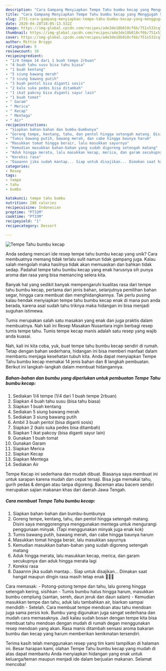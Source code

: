 ```yaml
---
description: "Cara Gampang Menyiapkan Tempe Tahu bumbu kecap yang Menggugah Selera"
title: "Cara Gampang Menyiapkan Tempe Tahu bumbu kecap yang Menggugah Selera"
slug: 2731-cara-gampang-menyiapkan-tempe-tahu-bumbu-kecap-yang-menggugah-selera
date: 2020-04-28T18:05:13.532Z
image: https://img-global.cpcdn.com/recipes/a4e3de18b810cf6b/751x532cq70/tempe-tahu-bumbu-kecap-foto-resep-utama.jpg
thumbnail: https://img-global.cpcdn.com/recipes/a4e3de18b810cf6b/751x532cq70/tempe-tahu-bumbu-kecap-foto-resep-utama.jpg
cover: https://img-global.cpcdn.com/recipes/a4e3de18b810cf6b/751x532cq70/tempe-tahu-bumbu-kecap-foto-resep-utama.jpg
author: Mittie Briggs
ratingvalue: 5
reviewcount: 10
recipeingredient:
- "1/4 tempe 14 dari 1 buah tempe 2rbuan"
- "4 buah tahu susu bisa tahu biasa"
- "1 buah kentang"
- "5 siung bawang merah"
- "3 siung bawang putih"
- "3 buah pentol bisa diganti sosis"
- "2 kalo suka pedes bisa ditambah"
- "1 ikat pakcoy bisa diganti sayur lain"
- "1 buah tomat"
- " Garam"
- " Merica"
- " Kecap"
- " Mentega"
- " Air"
recipeinstructions:
- "Siapkan bahan-bahan dan bumbu-bumbunya"
- "Goreng tempe, kentang, tahu, dan pentol hingga setengah matang. Disini saya menggorengnya menggunakan mentega untuk mengurangi penggunaan minyak. (Tapi menggunakan minyak juga enak kok)"
- "Tumis bawang putih, bawang merah, dan cabe hingga baunya harum"
- "Masukkan tomat hingga berair, lalu masukkan sayurnya"
- "Kemudian masukkan bahan-bahan yang sudah digoreng setengah matang"
- "Aduk hingga merata, lalu masukkan kecap, merica, dan garam secukupnya dan aduk hingga merata lagi"
- "Koreksi rasa"
- "Daaannn jika sudah mantap... Siap untuk disajikan... Dimakan saat hangat maupun dingin rasa masih tetap enak 🤤🤤🤤"
categories:
- Resep
tags:
- tempe
- tahu
- bumbu

katakunci: tempe tahu bumbu 
nutrition: 288 calories
recipecuisine: Indonesian
preptime: "PT32M"
cooktime: "PT33M"
recipeyield: "1"
recipecategory: Dessert

---
```



![Tempe Tahu bumbu kecap](https://img-global.cpcdn.com/recipes/a4e3de18b810cf6b/751x532cq70/tempe-tahu-bumbu-kecap-foto-resep-utama.jpg)

Anda sedang mencari ide resep tempe tahu bumbu kecap yang unik? Cara membuatnya memang tidak terlalu sulit namun tidak gampang juga. Kalau salah mengolah maka hasilnya tidak akan memuaskan dan bahkan tidak sedap. Padahal tempe tahu bumbu kecap yang enak harusnya sih punya aroma dan rasa yang bisa memancing selera kita.

Banyak hal yang sedikit banyak mempengaruhi kualitas rasa dari tempe tahu bumbu kecap, pertama dari jenis bahan, selanjutnya pemilihan bahan segar, hingga cara membuat dan menghidangkannya. Tak perlu pusing kalau hendak menyiapkan tempe tahu bumbu kecap enak di mana pun anda berada, karena asal sudah tahu triknya maka hidangan ini bisa menjadi suguhan istimewa.

Tumis merupakan salah satu masakan yang enak dan juga praktis dalam membuatnya. Nah kali ini Resep Masakan Nusantara ingin berbagi resep tumis tempe tahu. Tumis tempe kecap manis adalah satu resep yang wajib anda kuasai.


Nah, kali ini kita coba, yuk, buat tempe tahu bumbu kecap sendiri di rumah. Tetap dengan bahan sederhana, hidangan ini bisa memberi manfaat dalam membantu menjaga kesehatan tubuh kita. Anda dapat menyiapkan Tempe Tahu bumbu kecap memakai 14 jenis bahan dan 8 langkah pembuatan. Berikut ini langkah-langkah dalam membuat hidangannya.

<!--inarticleads1-->

##### Bahan-bahan dan bumbu yang diperlukan untuk pembuatan Tempe Tahu bumbu kecap:

1. Sediakan 1/4 tempe (1/4 dari 1 buah tempe 2rbuan)
1. Siapkan 4 buah tahu susu (bisa tahu biasa)
1. Siapkan 1 buah kentang
1. Sediakan 5 siung bawang merah
1. Sediakan 3 siung bawang putih
1. Ambil 3 buah pentol (bisa diganti sosis)
1. Siapkan 2 (kalo suka pedes bisa ditambah)
1. Siapkan 1 ikat pakcoy (bisa diganti sayur lain)
1. Gunakan 1 buah tomat
1. Gunakan  Garam
1. Siapkan  Merica
1. Siapkan  Kecap
1. Siapkan  Mentega
1. Sediakan  Air


Tempe Kecap ini sederhana dan mudah dibuat. Biasanya saya membuat ini untuk sarapan karena mudah dan cepat tersaji. Bisa juga memakai tahu, gurih pedas &amp; dengan atau tanpa digoreng. Baceman atau bacem sendiri merupakan sajian makanan khas dari daerah Jawa Tengah. 

<!--inarticleads2-->

##### Cara membuat Tempe Tahu bumbu kecap:

1. Siapkan bahan-bahan dan bumbu-bumbunya
1. Goreng tempe, kentang, tahu, dan pentol hingga setengah matang. Disini saya menggorengnya menggunakan mentega untuk mengurangi penggunaan minyak. (Tapi menggunakan minyak juga enak kok)
1. Tumis bawang putih, bawang merah, dan cabe hingga baunya harum
1. Masukkan tomat hingga berair, lalu masukkan sayurnya
1. Kemudian masukkan bahan-bahan yang sudah digoreng setengah matang
1. Aduk hingga merata, lalu masukkan kecap, merica, dan garam secukupnya dan aduk hingga merata lagi
1. Koreksi rasa
1. Daaannn jika sudah mantap... Siap untuk disajikan... Dimakan saat hangat maupun dingin rasa masih tetap enak 🤤🤤🤤


Cara memasak: - Potong-potong tempe dan tahu, lalu goreng hingga setengah kering, sisihkan - Tumis bumbu halus hingga harum, masukkan bumbu cemplung (santan, sereh, daun jeruk dan daun salam) - Kemudian masukkan tempe dan tahu, aduk lalu tambahkan air, biarkan sampai mendidih - Setelah. Cara membuat tempe mendoan atau tahu mendoan juga sama persis kok. Bumbu yang digunakan juga sangat sederhana dan mudah cara memasaknya. Jadi kalau sudah bosan dengan tempe kita bisa membuat tahu mendoan dengan mudah di rumah degan menggunakan resep mendoan yang akan. Rasa manis ditambah sensasi aroma bakaran bumbu dan kecap yang harum memberikan kenikmatan tersendiri. 

Terima kasih telah menggunakan resep yang tim kami tampilkan di halaman ini. Besar harapan kami, olahan Tempe Tahu bumbu kecap yang mudah di atas dapat membantu Anda menyiapkan hidangan yang enak untuk keluarga/teman maupun menjadi ide dalam berjualan makanan. Selamat mencoba!
